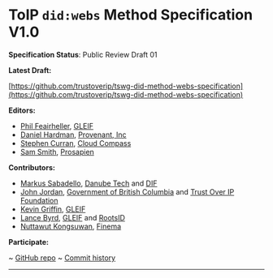 ToIP `did:webs` Method Specification V1.0
==================

**Specification Status**: Public Review Draft 01

**Latest Draft:**

[https://github.com/trustoverip/tswg-did-method-webs-specification](https://github.com/trustoverip/tswg-did-method-webs-specification)

**Editors:**

- [Phil Feairheller](https://github.com/pfeairheller), [GLEIF](https://gleif.org)
- [Daniel Hardman](https://www.linkedin.com/in/danielhardman/), [Provenant, Inc](https://provenant.net)
- [Stephen Curran](https://github.com/swcurran), [Cloud Compass](https://cloudcompass.ca/)
- [Sam Smith](https://github.com/SmithSamuelM), [Prosapien](https://prosapien.com/)

**Contributors:**

- [Markus Sabadello](https://www.linkedin.com/in/markus-sabadello-353a0821/), [Danube Tech](https://danubetech.com/) and [DIF](https://identity.foundation)
- [John Jordan](https://www.linkedin.com/in/johnjordandigitaltrust/), [Government of British Columbia](https://www2.gov.bc.ca/gov/content/home) and [Trust Over IP Foundation](https://trustoverip.org)
- [Kevin Griffin](https://github.com/m00sey), [GLEIF](https://gleif.org)
- [Lance Byrd](https://github.com/2byrds), [GLEIF](https://gleif.org) and [RootsID](https://rootsid.com/)
- [Nuttawut Kongsuwan](https://github.com/nkongsuwan), [Finema](https://finema.co/) 

<!-- -->

**Participate:**

~ [GitHub repo](https://github.com/trustoverip/tswg-did-method-webs-specification)
~ [Commit history](https://github.com/trustoverip/tswg-did-method-webs-specification/commits/main)

------------------------------------
